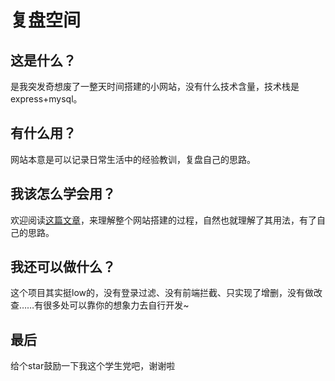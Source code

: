 # 复盘空间

## 这是什么？
是我突发奇想废了一整天时间搭建的小网站，没有什么技术含量，技术栈是express+mysql。

## 有什么用？
网站本意是可以记录日常生活中的经验教训，复盘自己的思路。

## 我该怎么学会用？
欢迎阅读[这篇文章](https://is-hash.com/expresstofupan/)，来理解整个网站搭建的过程，自然也就理解了其用法，有了自己的思路。

## 我还可以做什么？
这个项目其实挺low的，没有登录过滤、没有前端拦截、只实现了增删，没有做改查……有很多处可以靠你的想象力去自行开发~

## 最后
给个star鼓励一下我这个学生党吧，谢谢啦








